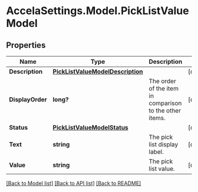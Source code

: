 # AccelaSettings.Model.PickListValueModel
## Properties

Name | Type | Description | Notes
------------ | ------------- | ------------- | -------------
**Description** | [**PickListValueModelDescription**](PickListValueModelDescription.md) |  | [optional] 
**DisplayOrder** | **long?** | The order of the item in comparison to the other items. | [optional] 
**Status** | [**PickListValueModelStatus**](PickListValueModelStatus.md) |  | [optional] 
**Text** | **string** | The pick list display label. | [optional] 
**Value** | **string** | The pick list value. | [optional] 

[[Back to Model list]](../README.md#documentation-for-models) [[Back to API list]](../README.md#documentation-for-api-endpoints) [[Back to README]](../README.md)

